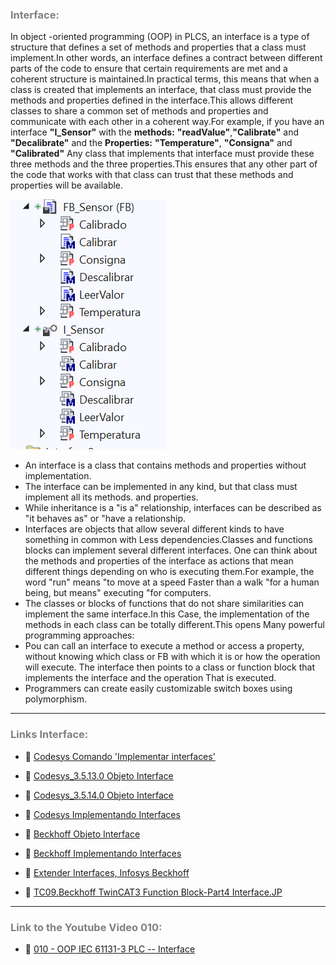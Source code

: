 ### <span style="color:grey">Interface:</span>

In object -oriented programming (OOP) in PLCS, an interface is a type of structure that defines a set of methods and properties that a class must implement.In other words, an interface defines a contract between different parts of the code to ensure that certain requirements are met and a coherent structure is maintained.In practical terms, this means that when a class is created that implements an interface, that class must provide the methods and properties defined in the interface.This allows different classes to share a common set of methods and properties and communicate with each other in a coherent way.For example, if you have an interface **"I_Sensor"** with the **methods:** **"readValue"**,**"Calibrate"** and **"Decalibrate"** and the **Properties:** **"Temperature"**, **"Consigna"** and **"Calibrated"** Any class that implements that interface must provide these three methods and the three properties.This ensures that any other part of the code that works with that class can trust that these methods and properties will be available.

![Interface](../images/I_Sensor.png)

- An interface is a class that contains methods and properties without implementation.
- The interface can be implemented in any kind, but that class must implement all its methods.
and properties.
- While inheritance is a "is a" relationship, interfaces can be described as "it behaves as" or
"have a relationship.
- Interfaces are objects that allow several different kinds to have something in common with
Less dependencies.Classes and functions blocks can implement several different interfaces.
One can think about the methods and properties of the interface as actions that mean different things
depending on who is executing them.For example, the word "run" means "to move at a speed
Faster than a walk "for a human being, but means" executing "for computers.
- The classes or blocks of functions that do not share similarities can implement the same interface.In this
Case, the implementation of the methods in each class can be totally different.This opens
Many powerful programming approaches:
- Pou can call an interface to execute a method or access a property, without knowing which
class or FB with which it is or how the operation will execute.
The interface then points to a class or function block that implements the interface and the operation
That is executed.
- Programmers can create easily customizable switch boxes using polymorphism.
***
### <span style="color:grey">Links Interface:</span>

- 🔗 [Codesys Comando 'Implementar interfaces'](https://help.codesys.com/api-content/2/codesys/3.5.12.0/en/_cds_cmd_implement_interfaces/)

- 🔗 [Codesys_3.5.13.0 Objeto Interface](https://help.codesys.com/api-content/2/codesys/3.5.13.0/en/_cds_obj_interface/)

- 🔗 [Codesys_3.5.14.0 Objeto Interface](https://help.codesys.com/api-content/2/codesys/3.5.14.0/en/_cds_obj_interface/)

- 🔗 [Codesys Implementando Interfaces](https://help.codesys.com/api-content/2/codesys/3.5.12.0/en/_cds_implementing_interface/)

- 🔗 [Beckhoff Objeto Interface](https://infosys.beckhoff.com/english.php?content=../content/1033/tc3_plc_intro/4256428299.html&id=)

- 🔗 [Beckhoff Implementando Interfaces](https://infosys.beckhoff.com/english.php?content=../content/1033/tc3_plc_intro/4262436875.html&id=)

- 🔗 [Extender Interfaces, Infosys Beckhoff](https://infosys.beckhoff.com/content/1033/tc3_plc_intro/2527343499.html?id=365591094627259992)

- 🔗 [TC09.Beckhoff TwinCAT3 Function Block-Part4 Interface.JP](https://www.youtube.com/watch?v=SAGchtGi3-o)

***
### <span style="color:grey">Link to the Youtube Video 010:</span>
- 🔗 [010 - OOP IEC 61131-3 PLC -- Interface](https://youtu.be/ix0Amyg9RcU)